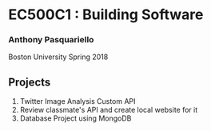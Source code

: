# EC500C1 : Building Software
### Anthony Pasquariello
Boston University Spring 2018

## Projects
1. Twitter Image Analysis Custom API
1. Review classmate's API and create local website for it
1. Database Project using MongoDB

